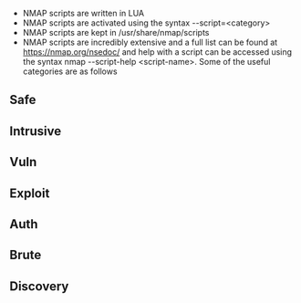 - NMAP scripts are written in LUA
- NMAP scripts are activated using the syntax --script=\<category\>
- NMAP scripts are kept in /usr/share/nmap/scripts
- NMAP scripts are incredibly extensive and a full list can be found at https://nmap.org/nsedoc/ and help with a script can be accessed using the syntax nmap --script-help \<script-name\>. Some of the useful categories are as follows
## Safe
## Intrusive
## Vuln
## Exploit
## Auth
## Brute
## Discovery